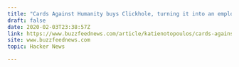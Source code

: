 ```yaml
---
title: "Cards Against Humanity buys Clickhole, turning it into an employee-owned company"
draft: false
date: 2020-02-03T23:38:57Z
link: https://www.buzzfeednews.com/article/katienotopoulos/cards-against-humanity-buys-clickhole?utm_medium=RSS&utm_source=hune
site: www.buzzfeednews.com
topic: Hacker News  

---
```

